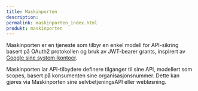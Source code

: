 ```yaml
---
title: Maskinporten
description:
permalink: maskinporten_index.html
produkt: maskinporten
---
```

Maskinporten er en tjeneste som tilbyr en enkel modell for API-sikring basert på OAuth2 protokollen og bruk av JWT-bearer grants, inspirert av [Google sine system-kontoer](https://developers.google.com/identity/protocols/OAuth2ServiceAccount).

Maskinporten lar API-tilbydere definere tilganger til sine API, modellert som scopes, basert på konsumenten sine organisasjonsnummer.
Dette kan gjøres via Maskinporten sine selvbetjeningsAPI eller webløsning.
